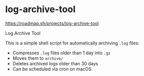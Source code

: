# log-archive-tool
https://roadmap.sh/projects/log-archive-tool

Log Archive Tool

This is a simple shell script for automatically archiving `.log` files:
- Compresses `.log` files older than 1 day into `.gz`
- Moves them to `archive/`
- Deletes archived logs older than 30 days
- Can be scheduled via cron on macOS
